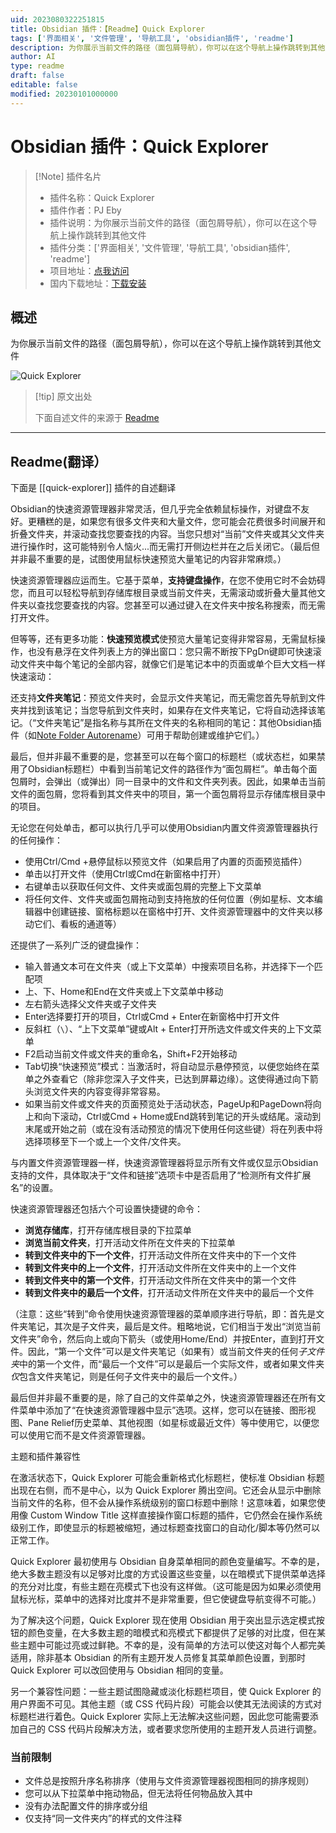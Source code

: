```yaml
---
uid: 2023080322251815
title: Obsidian 插件：【Readme】Quick Explorer
tags: ['界面相关', '文件管理', '导航工具', 'obsidian插件', 'readme']
description: 为你展示当前文件的路径（面包屑导航），你可以在这个导航上操作跳转到其他文件
author: AI
type: readme
draft: false
editable: false
modified: 20230101000000
---
```


# Obsidian 插件：Quick Explorer

> [!Note] 插件名片
> - 插件名称：Quick Explorer
> - 插件作者：PJ Eby
> - 插件说明：为你展示当前文件的路径（面包屑导航），你可以在这个导航上操作跳转到其他文件
> - 插件分类：['界面相关', '文件管理', '导航工具', 'obsidian插件', 'readme']
> - 项目地址：[点我访问](https://github.com/pjeby/quick-explorer)
> - 国内下载地址：[下载安装](https://pkmer.cn/products/plugin/pluginMarket/?quick-explorer)

## 概述

为你展示当前文件的路径（面包屑导航），你可以在这个导航上操作跳转到其他文件

![Quick Explorer](https://cdn.pkmer.cn/covers/quick-explorer.PNG!pkmer)

> [!tip] 原文出处
> 
>下面自述文件的来源于 [Readme](https://ghproxy.net/https://raw.githubusercontent.com/pjeby/quick-explorer/master/README.md)
> 

---

## Readme(翻译）

下面是 [[quick-explorer]] 插件的自述翻译


Obsidian的快速资源管理器非常灵活，但几乎完全依赖鼠标操作，对键盘不友好。更糟糕的是，如果您有很多文件夹和大量文件，您可能会花费很多时间展开和折叠文件夹，并滚动查找您要查找的内容。当您只想对“当前”文件夹或其父文件夹进行操作时，这可能特别令人恼火...而无需打开侧边栏并在之后关闭它。（最后但并非最不重要的是，试图使用鼠标快速预览大量笔记的内容非常麻烦。）

快速资源管理器应运而生。它基于菜单，**支持键盘操作**，在您不使用它时不会妨碍您，而且可以轻松导航到存储库根目录或当前文件夹，无需滚动或折叠大量其他文件夹以查找您要查找的内容。您甚至可以通过键入在文件夹中按名称搜索，而无需打开文件。

但等等，还有更多功能：**快速预览模式**使预览大量笔记变得非常容易，无需鼠标操作，也没有悬浮在文件列表上方的弹出窗口：您只需不断按下PgDn键即可快速滚动文件夹中每个笔记的全部内容，就像它们是笔记本中的页面或单个巨大文档一样快速滚动：

还支持**文件夹笔记**：预览文件夹时，会显示文件夹笔记，而无需您首先导航到文件夹并找到该笔记；当您导航到文件夹时，如果存在文件夹笔记，它将自动选择该笔记。（“文件夹笔记”是指名称与其所在文件夹的名称相同的笔记：其他Obsidian插件（如[Note Folder Autorename](https://github.com/pjeby/note-folder-autorename)）可用于帮助创建或维护它们。）

最后，但并非最不重要的是，您甚至可以在每个窗口的标题栏（或状态栏，如果禁用了Obsidian标题栏）中看到当前笔记文件的路径作为“面包屑栏”。单击每个面包屑时，会弹出（或弹出）同一目录中的文件和文件夹列表。因此，如果单击当前文件的面包屑，您将看到其文件夹中的项目，第一个面包屑将显示存储库根目录中的项目。

无论您在何处单击，都可以执行几乎可以使用Obsidian内置文件资源管理器执行的任何操作：

* 使用Ctrl/Cmd +悬停鼠标以预览文件（如果启用了内置的页面预览插件）
* 单击以打开文件（使用Ctrl或Cmd在新窗格中打开）
* 右键单击以获取任何文件、文件夹或面包屑的完整上下文菜单
* 将任何文件、文件夹或面包屑拖动到支持拖放的任何位置（例如星标、文本编辑器中创建链接、窗格标题以在窗格中打开、文件资源管理器中的文件夹以移动它们、看板的通道等）

还提供了一系列广泛的键盘操作：

* 输入普通文本可在文件夹（或上下文菜单）中搜索项目名称，并选择下一个匹配项
* 上、下、Home和End在文件夹或上下文菜单中移动
* 左右箭头选择父文件夹或子文件夹
* Enter选择要打开的项目，Ctrl或Cmd + Enter在新窗格中打开文件
* 反斜杠（`\`）、“上下文菜单”键或Alt + Enter打开所选文件或文件夹的上下文菜单
* F2启动当前文件或文件夹的重命名，Shift+F2开始移动
* Tab切换“快速预览”模式：当激活时，将自动显示悬停预览，以便您始终在菜单之外查看它（除非您深入子文件夹，已达到屏幕边缘）。这使得通过向下箭头浏览文件夹的内容变得非常容易。
* 如果当前文件或文件夹的页面预览处于活动状态，PageUp和PageDown将向上和向下滚动，Ctrl或Cmd + Home或End跳转到笔记的开头或结尾。滚动到末尾或开始之前（或在没有活动预览的情况下使用任何这些键）将在列表中将选择项移至下一个或上一个文件/文件夹。

与内置文件资源管理器一样，快速资源管理器将显示所有文件或仅显示Obsidian支持的文件，具体取决于“文件和链接”选项卡中是否启用了“检测所有文件扩展名”的设置。

快速资源管理器还包括六个可设置快捷键的命令：

* **浏览存储库**，打开存储库根目录的下拉菜单
* **浏览当前文件夹**，打开活动文件所在文件夹的下拉菜单
* **转到文件夹中的下一个文件**，打开活动文件所在文件夹中的下一个文件
* **转到文件夹中的上一个文件**，打开活动文件所在文件夹中的上一个文件
* **转到文件夹中的第一个文件**，打开活动文件所在文件夹中的第一个文件
* **转到文件夹中的最后一个文件**，打开活动文件所在文件夹中的最后一个文件

（注意：这些“转到”命令使用快速资源管理器的菜单顺序进行导航，即：首先是文件夹笔记，其次是子文件夹，最后是文件。粗略地说，它们相当于发出“浏览当前文件夹”命令，然后向上或向下箭头（或使用Home/End）并按Enter，直到打开文件。因此，“第一个文件”可以是文件夹笔记（如果有）或当前文件夹的任何*子文件夹*中的第一个文件，而“最后一个文件”可以是最后一个实际文件，或者如果文件夹*仅*包含文件夹笔记，则是任何子文件夹中的最后一个文件。）

最后但并非最不重要的是，除了自己的文件菜单之外，快速资源管理器还在所有文件菜单中添加了“在快速资源管理器中显示”选项。这样，您可以在链接、图形视图、Pane Relief历史菜单、其他视图（如星标或最近文件）等中使用它，以便您可以使用它而不是文件资源管理器。

主题和插件兼容性

在激活状态下，Quick Explorer 可能会重新格式化标题栏，使标准 Obsidian 标题出现在右侧，而不是中心，以为 Quick Explorer 腾出空间。它还会从显示中删除当前文件的名称，但不会从操作系统级别的窗口标题中删除！这意味着，如果您使用像 Custom Window Title 这样直接操作窗口标题的插件，它仍然会在操作系统级别工作，即使显示的标题被缩短，通过标题查找窗口的自动化/脚本等仍然可以正常工作。

Quick Explorer 最初使用与 Obsidian 自身菜单相同的颜色变量编写。不幸的是，绝大多数主题没有以足够对比度的方式设置这些变量，以在暗模式下提供菜单选择的充分对比度，有些主题在亮模式下也没有这样做。（这可能是因为如果必须使用鼠标光标，菜单中的选择对比度并不是非常重要，但它使键盘导航变得不可能。）

为了解决这个问题，Quick Explorer 现在使用 Obsidian 用于突出显示选定模式按钮的颜色变量，在大多数主题的暗模式和亮模式下都提供了足够的对比度，但在某些主题中可能过亮或过鲜艳。不幸的是，没有简单的方法可以使这对每个人都完美适用，除非基本 Obsidian 的所有主题开发人员修复其菜单颜色设置，到那时 Quick Explorer 可以改回使用与 Obsidian 相同的变量。

另一个兼容性问题：一些主题试图隐藏或淡化标题栏项目，使 Quick Explorer 的用户界面不可见。其他主题（或 CSS 代码片段）可能会以使其无法阅读的方式对标题栏进行着色。Quick Explorer 实际上无法解决这些问题，因此您可能需要添加自己的 CSS 代码片段解决方法，或者要求您所使用的主题开发人员进行调整。

### 当前限制

* 文件总是按照升序名称排序（使用与文件资源管理器视图相同的排序规则）
* 您可以从下拉菜单中拖动物品，但无法将任何物品放入其中
* 没有办法配置文件的排序或分组
* 仅支持“同一文件夹内”的样式的文件注释



